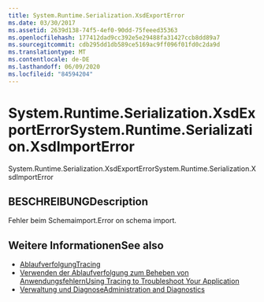 ```yaml
---
title: System.Runtime.Serialization.XsdExportError
ms.date: 03/30/2017
ms.assetid: 2639d138-74f5-4ef0-90dd-75feeed35363
ms.openlocfilehash: 177412dad9cc392e5e29488fa31427ccb8dd89a7
ms.sourcegitcommit: cdb295dd1db589ce5169ac9ff096f01fd0c2da9d
ms.translationtype: MT
ms.contentlocale: de-DE
ms.lasthandoff: 06/09/2020
ms.locfileid: "84594204"
---
```

# <a name="systemruntimeserializationxsdimporterror"></a><span data-ttu-id="3a378-102">System.Runtime.Serialization.XsdExportError</span><span class="sxs-lookup"><span data-stu-id="3a378-102">System.Runtime.Serialization.XsdImportError</span></span>
<span data-ttu-id="3a378-103">System.Runtime.Serialization.XsdExportError</span><span class="sxs-lookup"><span data-stu-id="3a378-103">System.Runtime.Serialization.XsdImportError</span></span>  
  
## <a name="description"></a><span data-ttu-id="3a378-104">BESCHREIBUNG</span><span class="sxs-lookup"><span data-stu-id="3a378-104">Description</span></span>  
 <span data-ttu-id="3a378-105">Fehler beim Schemaimport.</span><span class="sxs-lookup"><span data-stu-id="3a378-105">Error on schema import.</span></span>  
  
## <a name="see-also"></a><span data-ttu-id="3a378-106">Weitere Informationen</span><span class="sxs-lookup"><span data-stu-id="3a378-106">See also</span></span>

- [<span data-ttu-id="3a378-107">Ablaufverfolgung</span><span class="sxs-lookup"><span data-stu-id="3a378-107">Tracing</span></span>](index.md)
- [<span data-ttu-id="3a378-108">Verwenden der Ablaufverfolgung zum Beheben von Anwendungsfehlern</span><span class="sxs-lookup"><span data-stu-id="3a378-108">Using Tracing to Troubleshoot Your Application</span></span>](using-tracing-to-troubleshoot-your-application.md)
- [<span data-ttu-id="3a378-109">Verwaltung und Diagnose</span><span class="sxs-lookup"><span data-stu-id="3a378-109">Administration and Diagnostics</span></span>](../index.md)
